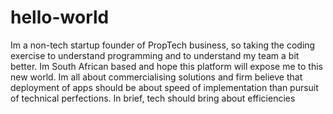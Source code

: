 # hello-world
Im a non-tech startup founder of PropTech business, so taking the coding exercise to understand programming and to understand my team a bit better.
Im South African based and hope this platform will expose me to this new world.
Im all about commercialising solutions and firm believe that deployment of apps should be about speed of implementation than pursuit of technical perfections.
In brief, tech should bring about efficiencies
